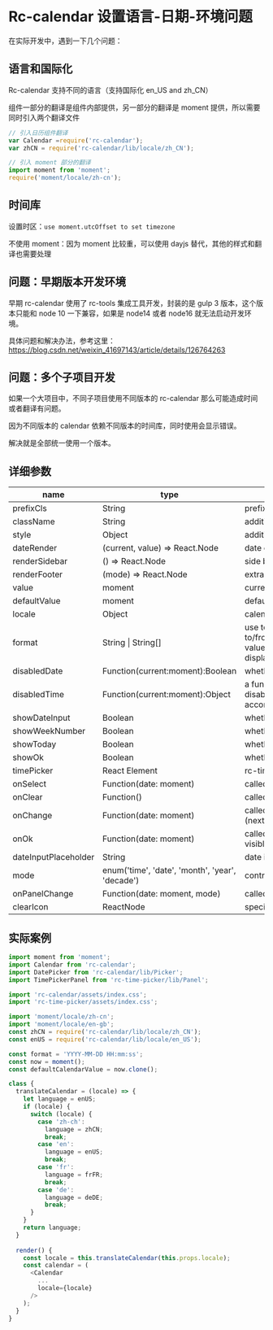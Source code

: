 # Rc-calendar 设置语言-日期-环境问题

在实际开发中，遇到一下几个问题：

## 语言和国际化

Rc-calendar 支持不同的语言（支持国际化 en_US and zh_CN）

组件一部分的翻译是组件内部提供，另一部分的翻译是 moment 提供，所以需要同时引入两个翻译文件

~~~js
// 引入日历组件翻译
var Calendar =require('rc-calendar');
var zhCN = require('rc-calendar/lib/locale/zh_CN');

// 引入 moment 部分的翻译
import moment from 'moment';
require('moment/locale/zh-cn');
~~~



## 时间库

设置时区：`use moment.utcOffset to set timezone`

不使用 moment：因为 moment 比较重，可以使用 dayjs 替代，其他的样式和翻译也需要处理



## 问题：早期版本开发环境

早期 rc-calendar 使用了 rc-tools 集成工具开发，封装的是 gulp 3 版本，这个版本只能和 node 10 一下兼容，如果是 node14 或者 node16 就无法启动开发环境。

具体问题和解决办法，参考这里：https://blog.csdn.net/weixin_41697143/article/details/126764263



## 问题：多个子项目开发

如果一个大项目中，不同子项目使用不同版本的 rc-calendar 那么可能造成时间或者翻译有问题。

因为不同版本的 calendar 依赖不同版本的时间库，同时使用会显示错误。

解决就是全部统一使用一个版本。



## 详细参数

| name                 | type                                            | description                                                  |
| -------------------- | ----------------------------------------------- | ------------------------------------------------------------ |
| prefixCls            | String                                          | prefixCls of this component                                  |
| className            | String                                          | additional css class of root dom node                        |
| style                | Object                                          | additional style of root dom node                            |
| dateRender           | (current, value) => React.Node                  | date cell                                                    |
| renderSidebar        | () => React.Node                                | side bar                                                     |
| renderFooter         | (mode) => React.Node                            | extra footer                                                 |
| value                | moment                                          | current value like input's value                             |
| defaultValue         | moment                                          | defaultValue like input's defaultValue                       |
| locale               | Object                                          | calendar locale                                              |
| format               | String \| String[]                              | use to format/parse date(without time) value to/from input. When an array is provided, all values are used for parsing and first value for display. |
| disabledDate         | Function(current:moment):Boolean                | whether to disable select of current date                    |
| disabledTime         | Function(current:moment):Object                 | a function which return a object with member of disabledHours/disabledMinutes/disabledSeconds according to rc-time-picker |
| showDateInput        | Boolean                                         | whether to show input on top of calendar panel               |
| showWeekNumber       | Boolean                                         | whether to show week number of year                          |
| showToday            | Boolean                                         | whether to show today button                                 |
| showOk               | Boolean                                         | whether has ok button in footer                              |
| timePicker           | React Element                                   | rc-timer-picker/lib/module/panel element                     |
| onSelect             | Function(date: moment)                          | called when a date is selected from calendar                 |
| onClear              | Function()                                      | called when a date is cleared from calendar                  |
| onChange             | Function(date: moment)                          | called when a date is changed inside calendar (next year/next month/keyboard) |
| onOk                 | Function(date: moment)                          | called when ok button is pressed, only if it's visible       |
| dateInputPlaceholder | String                                          | date input's placeholder                                     |
| mode                 | enum('time', 'date', 'month', 'year', 'decade') | control which kind of panel should be shown                  |
| onPanelChange        | Function(date: moment, mode)                    | called when panel changed                                    |
| clearIcon            | ReactNode                                       | specific the clear icon.                                     |

## 实际案例

~~~js
import moment from 'moment';
import Calendar from 'rc-calendar';
import DatePicker from 'rc-calendar/lib/Picker';
import TimePickerPanel from 'rc-time-picker/lib/Panel';

import 'rc-calendar/assets/index.css';
import 'rc-time-picker/assets/index.css';

import 'moment/locale/zh-cn';
import 'moment/locale/en-gb';
const zhCN = require('rc-calendar/lib/locale/zh_CN');
const enUS = require('rc-calendar/lib/locale/en_US');

const format = 'YYYY-MM-DD HH:mm:ss';
const now = moment();
const defaultCalendarValue = now.clone();

class {
  translateCalendar = (locale) => {
    let language = enUS;
    if (locale) {
      switch (locale) {
        case 'zh-ch':
          language = zhCN;
          break;
        case 'en':
          language = enUS;
          break;
        case 'fr':
          language = frFR;
          break;
        case 'de':
          language = deDE;
          break;
      }
    }
    return language;
  }
  
  render() {
    const locale = this.translateCalendar(this.props.locale);
    const calendar = (
      <Calendar
      	...
        locale={locale}
      />
    );
  }
}
~~~
